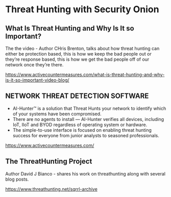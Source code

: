# Threat Hunting with Security Onion
## What Is Threat Hunting and Why Is It so Important? 
The the video - Author CHris Brenton, talks about how threat hunting can either be protection based, this is how we keep the bad people out or they’re response based, this is how we get the bad people off of our network once they’re there. 

https://www.activecountermeasures.com/what-is-threat-hunting-and-why-is-it-so-important-video-blog/

## NETWORK THREAT DETECTION SOFTWARE
* AI-Hunter™ is a solution that Threat Hunts your network to identify which of your systems have been compromised.  
* There are no agents to install — AI-Hunter verifies all devices, including IoT, IIoT and BYOD regardless of operating system or hardware.  
* The simple-to-use interface is focused on enabling threat hunting success for everyone from junior analysts to seasoned professionals.  

https://www.activecountermeasures.com/

## The ThreatHunting Project
Author David J Bianco - shares his work on threathunting along with several blog posts. 

https://www.threathunting.net/sqrrl-archive
